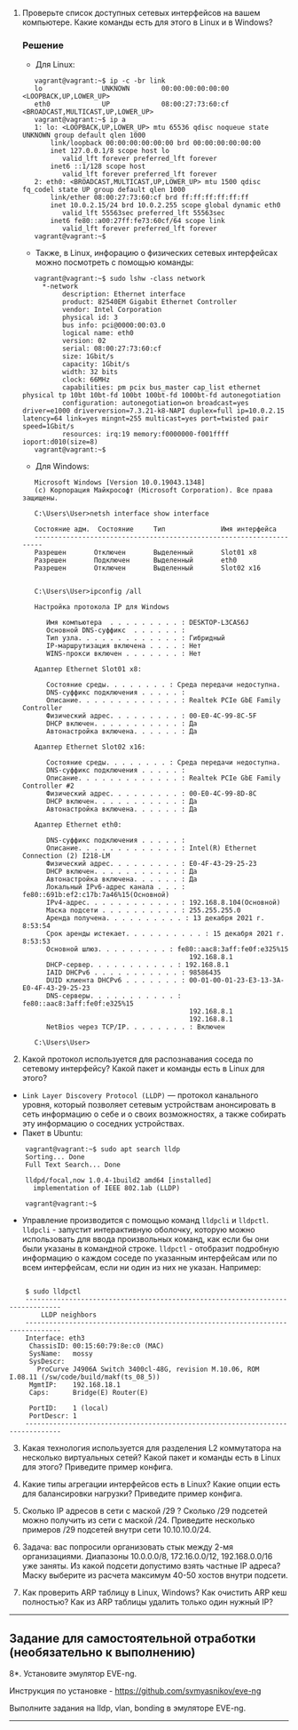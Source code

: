 1. Проверьте список доступных сетевых интерфейсов на вашем компьютере. Какие команды есть для этого в Linux и в Windows?
    ### Решение
    * Для Linux:
    ```
       vagrant@vagrant:~$ ip -c -br link
       lo               UNKNOWN        00:00:00:00:00:00 <LOOPBACK,UP,LOWER_UP> 
       eth0             UP             08:00:27:73:60:cf <BROADCAST,MULTICAST,UP,LOWER_UP> 
       vagrant@vagrant:~$ ip a
       1: lo: <LOOPBACK,UP,LOWER_UP> mtu 65536 qdisc noqueue state UNKNOWN group default qlen 1000
           link/loopback 00:00:00:00:00:00 brd 00:00:00:00:00:00
           inet 127.0.0.1/8 scope host lo
              valid_lft forever preferred_lft forever
           inet6 ::1/128 scope host 
              valid_lft forever preferred_lft forever
       2: eth0: <BROADCAST,MULTICAST,UP,LOWER_UP> mtu 1500 qdisc fq_codel state UP group default qlen 1000
           link/ether 08:00:27:73:60:cf brd ff:ff:ff:ff:ff:ff
           inet 10.0.2.15/24 brd 10.0.2.255 scope global dynamic eth0
              valid_lft 55563sec preferred_lft 55563sec
           inet6 fe80::a00:27ff:fe73:60cf/64 scope link 
              valid_lft forever preferred_lft forever
       vagrant@vagrant:~$ 
    
    ```
    * Также, в Linux, инфорацию о физичеcких сетевых интерфейсах можно посмотреть с помощью команды:
    ```
       vagrant@vagrant:~$ sudo lshw -class network
         *-network                 
              description: Ethernet interface
              product: 82540EM Gigabit Ethernet Controller
              vendor: Intel Corporation
              physical id: 3
              bus info: pci@0000:00:03.0
              logical name: eth0
              version: 02
              serial: 08:00:27:73:60:cf
              size: 1Gbit/s
              capacity: 1Gbit/s
              width: 32 bits
              clock: 66MHz
              capabilities: pm pcix bus_master cap_list ethernet physical tp 10bt 10bt-fd 100bt 100bt-fd 1000bt-fd autonegotiation
              configuration: autonegotiation=on broadcast=yes driver=e1000 driverversion=7.3.21-k8-NAPI duplex=full ip=10.0.2.15 latency=64 link=yes mingnt=255 multicast=yes port=twisted pair speed=1Gbit/s
              resources: irq:19 memory:f0000000-f001ffff ioport:d010(size=8)
       vagrant@vagrant:~$    
    ```
    * Для Windows:
    ```
       Microsoft Windows [Version 10.0.19043.1348]
       (c) Корпорация Майкрософт (Microsoft Corporation). Все права защищены.
       
       C:\Users\User>netsh interface show interface
       
       Состояние адм.  Состояние     Тип              Имя интерфейса
       ---------------------------------------------------------------------
       Разрешен       Отключен       Выделенный       Slot01 x8
       Разрешен       Подключен      Выделенный       eth0
       Разрешен       Отключен       Выделенный       Slot02 x16
       
       
       C:\Users\User>ipconfig /all
       
       Настройка протокола IP для Windows
       
          Имя компьютера  . . . . . . . . . : DESKTOP-L3CAS6J
          Основной DNS-суффикс  . . . . . . :
          Тип узла. . . . . . . . . . . . . : Гибридный
          IP-маршрутизация включена . . . . : Нет
          WINS-прокси включен . . . . . . . : Нет
       
       Адаптер Ethernet Slot01 x8:
       
          Состояние среды. . . . . . . . : Среда передачи недоступна.
          DNS-суффикс подключения . . . . . :
          Описание. . . . . . . . . . . . . : Realtek PCIe GbE Family Controller
          Физический адрес. . . . . . . . . : 00-E0-4C-99-8C-5F
          DHCP включен. . . . . . . . . . . : Да
          Автонастройка включена. . . . . . : Да
       
       Адаптер Ethernet Slot02 x16:
       
          Состояние среды. . . . . . . . : Среда передачи недоступна.
          DNS-суффикс подключения . . . . . :
          Описание. . . . . . . . . . . . . : Realtek PCIe GbE Family Controller #2
          Физический адрес. . . . . . . . . : 00-E0-4C-99-8D-8C
          DHCP включен. . . . . . . . . . . : Да
          Автонастройка включена. . . . . . : Да
       
       Адаптер Ethernet eth0:

          DNS-суффикс подключения . . . . . :
          Описание. . . . . . . . . . . . . : Intel(R) Ethernet Connection (2) I218-LM
          Физический адрес. . . . . . . . . : E0-4F-43-29-25-23
          DHCP включен. . . . . . . . . . . : Да
          Автонастройка включена. . . . . . : Да
          Локальный IPv6-адрес канала . . . : fe80::691b:ef2:c17b:7a46%15(Основной)
          IPv4-адрес. . . . . . . . . . . . : 192.168.8.104(Основной)
          Маска подсети . . . . . . . . . . : 255.255.255.0
          Аренда получена. . . . . . . . . . : 13 декабря 2021 г. 8:53:54
          Срок аренды истекает. . . . . . . . . . : 15 декабря 2021 г. 8:53:53
          Основной шлюз. . . . . . . . . : fe80::aac8:3aff:fe0f:e325%15
                                              192.168.8.1
          DHCP-сервер. . . . . . . . . . . : 192.168.8.1
          IAID DHCPv6 . . . . . . . . . . . : 98586435
          DUID клиента DHCPv6 . . . . . . . : 00-01-00-01-23-E3-13-3A-E0-4F-43-29-25-23
          DNS-серверы. . . . . . . . . . . : fe80::aac8:3aff:fe0f:e325%15
                                              192.168.8.1
                                              192.168.8.1
          NetBios через TCP/IP. . . . . . . . : Включен

       C:\Users\User>
    ```

2. Какой протокол используется для распознавания соседа по сетевому интерфейсу? Какой пакет и команды есть в Linux для этого?
* `Link Layer Discovery Protocol (LLDP)` — протокол канального уровня, который позволяет сетевым устройствам анонсировать в сеть информацию о себе и о своих возможностях, а также собирать эту информацию о соседних устройствах.
* Пакет в Ubuntu:
```
    vagrant@vagrant:~$ sudo apt search lldp
    Sorting... Done
    Full Text Search... Done
    
    lldpd/focal,now 1.0.4-1build2 amd64 [installed]
      implementation of IEEE 802.1ab (LLDP)
    
    vagrant@vagrant:~$ 
```
* Управление производится с помощью команд `lldpcli` и `lldpctl`. `lldpcli` -  запустит интерактивную оболочку, которую можно использовать для ввода произвольных команд, как если бы они были указаны в командной строке. `lldpctl` - отобразит подробную информацию о каждом соседе по указанным интерфейсам или по всем интерфейсам, если ни один из них не указан. Например:
```

    $ sudo lldpctl
    -------------------------------------------------------------------------------
        LLDP neighbors
    -------------------------------------------------------------------------------
    Interface: eth3
     ChassisID: 00:15:60:79:8e:c0 (MAC)
     SysName:   mossy
     SysDescr:  
       ProCurve J4906A Switch 3400cl-48G, revision M.10.06, ROM I.08.11 (/sw/code/build/makf(ts_08_5))
     MgmtIP:    192.168.18.1
     Caps:      Bridge(E) Router(E) 
    
     PortID:    1 (local)
     PortDescr: 1
    -------------------------------------------------------------------------------
```

3. Какая технология используется для разделения L2 коммутатора на несколько виртуальных сетей? Какой пакет и команды есть в Linux для этого? Приведите пример конфига.

4. Какие типы агрегации интерфейсов есть в Linux? Какие опции есть для балансировки нагрузки? Приведите пример конфига.

5. Сколько IP адресов в сети с маской /29 ? Сколько /29 подсетей можно получить из сети с маской /24. Приведите несколько примеров /29 подсетей внутри сети 10.10.10.0/24.

6. Задача: вас попросили организовать стык между 2-мя организациями. Диапазоны 10.0.0.0/8, 172.16.0.0/12, 192.168.0.0/16 уже заняты. Из какой подсети допустимо взять частные IP адреса? Маску выберите из расчета максимум 40-50 хостов внутри подсети.

7. Как проверить ARP таблицу в Linux, Windows? Как очистить ARP кеш полностью? Как из ARP таблицы удалить только один нужный IP?



 ---
## Задание для самостоятельной отработки (необязательно к выполнению)

 8*. Установите эмулятор EVE-ng.
 
 Инструкция по установке - https://github.com/svmyasnikov/eve-ng

 Выполните задания на lldp, vlan, bonding в эмуляторе EVE-ng. 
 
 ---

